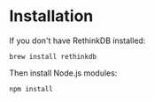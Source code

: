 # Installation

If you don't have RethinkDB installed:

    brew install rethinkdb

Then install Node.js modules:

    npm install
